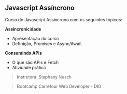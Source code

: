 ## Javascript Assíncrono



Curso de Javascript Assíncrono com os seguintes tópicos:



**Assincronicidade**

- Apresentação do curso
- Definição, Promises e Async/Await



**Consumindo APIs**

- O que são APIs e Fetch
- Atividade prática



> Instrutora: Stephany Nusch

> Bootcamp Carrefour Web Developer - DIO

